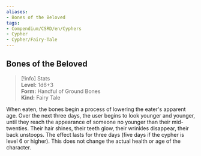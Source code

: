 ```yaml
---
aliases:
- Bones of the Beloved
tags:
- Compendium/CSRD/en/Cyphers
- Cypher
- Cypher/Fairy-Tale
---
```


  
## Bones of the Beloved  
>[!info] Stats  
> **Level:** 1d6+3  
> **Form:** Handful of Ground Bones  
> **Kind:** Fairy Tale
  
When eaten, the bones begin a process of lowering the eater's apparent age. Over the next three days, the user begins to look younger and younger, until they reach the appearance of someone no younger than their mid-twenties. Their hair shines, their teeth glow, their wrinkles disappear, their back unstoops. The effect lasts for three days (five days if the cypher is level 6 or higher). This does not change the actual health or age of the character.
